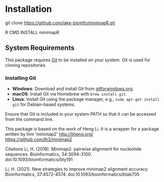 # Installation
git clone https://github.com/jake-bioinfo/minimapR.git

R CMD INSTALL minimapR

## System Requirements

This package requires [Git](https://git-scm.com/) to be installed on your system. Git is used for cloning repositories.

### Installing Git

- **Windows**: Download and install Git from [gitforwindows.org](https://gitforwindows.org/).
- **macOS**: Install Git via Homebrew with `brew install git`.
- **Linux**: Install Git using the package manager, e.g., `sudo apt-get install git` for Debian-based systems.

Ensure that Git is included in your system PATH so that it can be accessed from the command line.

This package is based on the work of Heng Li. It is a wrapper for a package written by him 'minimap2'
http://liheng.org/
https://github.com/lh3/minimap2

Citations
Li, H. (2018). Minimap2: pairwise alignment for nucleotide sequences. Bioinformatics, 34:3094-3100. doi:10.1093/bioinformatics/bty191

Li, H. (2021). New strategies to improve minimap2 alignment accuracy. Bioinformatics, 37:4572-4574. doi:10.1093/bioinformatics/btab705

